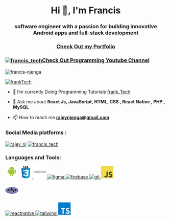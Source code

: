 <h1 align="center">Hi 👋, I'm Francis</h1>
<h3 align="center"> software engineer with a passion for building innovative Android apps and full-stack development</h3>
<h3 align="center"><a href="https://francis-njenga.vercel.app/">Check Out my Portfolio</a></h3>
<h3 align="left"><a href="https://www.youtube.com/@francis_tech" target="blank"><img align="center" src="https://raw.githubusercontent.com/rahuldkjain/github-profile-readme-generator/master/src/images/icons/Social/youtube.svg" alt="francis_tech" height="30" width="40" />Check Out Programming Youtube Channel </a></h3>
<p align="left"> <img src="https://komarev.com/ghpvc/?username=francis-njenga&label=Profile%20views&color=0e75b6&style=flat" alt="francis-njenga" /> </p>

<p align="left"> <a href="https://x.com/franktech_" target="blank"><img src="https://x.com/franktech_/photo" alt="frankTech" /></a> </p>

- 🔭 I’m currently Doing Programming Tutorials [frank_Tech](https://www.youtube.com/channel/UCIaqBsk6GdL0GPIJ9ThOrMA)



- 💬 Ask me about **React Js, JavaScript, HTML, CSS , React Native , PHP , MySQL**

- 📫 How to reach me **rajeynjenga@gmail.com**

<h3 align="left">Social Media platforms :</h3>
<p align="left">
<a href="https://twitter.com/rajey_nj" target="blank"><img align="center" src="https://raw.githubusercontent.com/rahuldkjain/github-profile-readme-generator/master/src/images/icons/Social/twitter.svg" alt="rajey_nj" height="30" width="40" /></a>
<a href="https://www.youtube.com/@francis_tech" target="blank"><img align="center" src="https://raw.githubusercontent.com/rahuldkjain/github-profile-readme-generator/master/src/images/icons/Social/youtube.svg" alt="francis_tech" height="30" width="40" /></a>
</p>

<h3 align="left">Languages and Tools:</h3>
<p
 <a href="https://developer.android.com" target="_blank" rel="noreferrer"> <img src="https://raw.githubusercontent.com/devicons/devicon/master/icons/android/android-original-wordmark.svg" alt="android" width="40" height="40"/> </a> 
 <a href="https://www.w3schools.com/css/" target="_blank" rel="noreferrer"> <img src="https://raw.githubusercontent.com/devicons/devicon/master/icons/css3/css3-original-wordmark.svg" alt="css3" width="40" height="40"/> </a>
   <a href="https://expressjs.com" target="_blank" rel="noreferrer"> <img src="https://raw.githubusercontent.com/devicons/devicon/master/icons/express/express-original-wordmark.svg" alt="express" width="40" height="40"/> </a> 
   <a href="https://www.figma.com/" target="_blank" rel="noreferrer"> <img src="https://www.vectorlogo.zone/logos/figma/figma-icon.svg" alt="figma" width="40" height="40"/> </a> 
   <a href="https://firebase.google.com/" target="_blank" rel="noreferrer"> <img src="https://www.vectorlogo.zone/logos/firebase/firebase-icon.svg" alt="firebase" width="40" height="40"/> </a> 
   <a href="https://git-scm.com/" target="_blank" rel="noreferrer">   <img src="https://www.vectorlogo.zone/logos/git-scm/git-scm-icon.svg" alt="git" width="40" height="40"/> </a> 
 
  <a href="https://developer.mozilla.org/en-US/docs/Web/JavaScript" target="_blank" rel="noreferrer">
  <img src="https://raw.githubusercontent.com/devicons/devicon/master/icons/javascript/javascript-original.svg" alt="javascript" width="40" height="40"/> </a> 
  
  <a href="https://nodejs.org" target="_blank" rel="noreferrer"> 


  <img src="https://raw.githubusercontent.com/devicons/devicon/master/icons/php/php-original.svg" alt="php" width="40" height="40"/> </a>

   <a href="https://reactjs.org/" target="_blank" rel="noreferrer"> 

  <img src="https://reactnative.dev/img/header_logo.svg" alt="reactnative" width="40" height="40"/> </a> 
  <a href="https://tailwindcss.com/" target="_blank" rel="noreferrer"> 
  <img src="https://www.vectorlogo.zone/logos/tailwindcss/tailwindcss-icon.svg" alt="tailwind" width="40" height="40"/> </a> 
  <a href="https://www.typescriptlang.org/" target="_blank" rel="noreferrer"> 
  <img src="https://raw.githubusercontent.com/devicons/devicon/master/icons/typescript/typescript-original.svg" alt="typescript" width="40" height="40"/> </a>
 </p>
